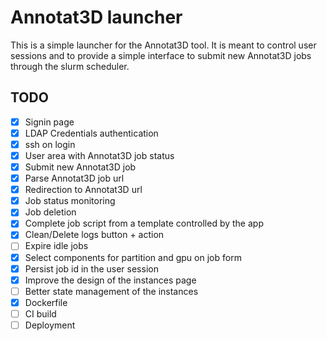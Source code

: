 # Annotat3D launcher

This is a simple launcher for the Annotat3D tool. It is meant to control user sessions
and to provide a simple interface to submit new Annotat3D jobs through the slurm scheduler.

## TODO

- [x] Signin page
- [x] LDAP Credentials authentication
- [x] ssh on login
- [x] User area with Annotat3D job status
- [x] Submit new Annotat3D job
- [x] Parse Annotat3D job url
- [x] Redirection to Annotat3D url
- [x] Job status monitoring
- [x] Job deletion
- [x] Complete job script from a template controlled by the app
- [x] Clean/Delete logs button + action
- [ ] Expire idle jobs
- [x] Select components for partition and gpu on job form
- [x] Persist job id in the user session
- [x] Improve the design of the instances page
- [ ] Better state management of the instances
- [x] Dockerfile
- [ ] CI build
- [ ] Deployment
